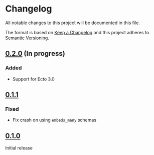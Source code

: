 # Changelog

All notable changes to this project will be documented in this file.

The format is based on [Keep a Changelog](http://keepachangelog.com/en/1.0.0/)
and this project adheres to [Semantic Versioning](http://semver.org/spec/v2.0.0.html).

## [0.2.0] (In progress)

### Added
- Support for Ecto 3.0

## [0.1.1]

### Fixed
- Fix crash on using `embeds_many` schemas

## [0.1.0]

Initial release

[0.2.0]: https://github.com/salemove/struct_constructor/compare/v0.1.1...v0.2.0
[0.1.1]: https://github.com/salemove/struct_constructor/compare/v0.1.0...v0.1.1
[0.1.0]: https://github.com/salemove/struct_constructor/tree/v0.1.0
